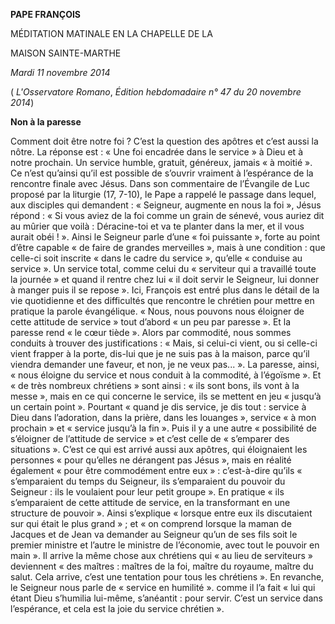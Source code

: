 **PAPE FRANÇOIS**

MÉDITATION MATINALE EN LA CHAPELLE DE LA

MAISON SAINTE-MARTHE

*Mardi 11 novembre 2014*

( *L'Osservatore Romano*, *Édition hebdomadaire n° 47 du 20 novembre 2014*)

**Non à la paresse**

Comment doit être notre foi ? C’est la question des apôtres et c’est aussi la nôtre. La réponse est : « Une foi encadrée dans le service » à Dieu et à notre prochain. Un service humble, gratuit, généreux, jamais « à moitié ». Ce n’est qu’ainsi qu’il est possible de s’ouvrir vraiment à l’espérance de la rencontre finale avec Jésus. Dans son commentaire de l’Évangile de Luc proposé par la liturgie (17, 7-10), le Pape a rappelé le passage dans lequel, aux disciples qui demandent : « Seigneur, augmente en nous la foi », Jésus répond : « Si vous aviez de la foi comme un grain de sénevé, vous auriez dit au mûrier que voilà : Déracine-toi et va te planter dans la mer, et il vous aurait obéi ! ». Ainsi le Seigneur parle d’une « foi puissante », forte au point d’être capable « de faire de grandes merveilles », mais à une condition : que celle-ci soit inscrite « dans le cadre du service », qu’elle « conduise au service ». Un service total, comme celui du « serviteur qui a travaillé toute la journée » et quand il rentre chez lui « il doit servir le Seigneur, lui donner à manger puis il se repose ». Ici, François est entré plus dans le détail de la vie quotidienne et des difficultés que rencontre le chrétien pour mettre en pratique la parole évangélique. « Nous, nous pouvons nous éloigner de cette attitude de service » tout d’abord « un peu par paresse ». Et la paresse rend « le cœur tiède ». Alors par commodité, nous sommes conduits à trouver des justifications : « Mais, si celui-ci vient, ou si celle-ci vient frapper à la porte, dis-lui que je ne suis pas à la maison, parce qu’il viendra demander une faveur, et non, je ne veux pas... ». La paresse, ainsi, « nous éloigne du service et nous conduit à la commodité, à l’égoïsme ». Et « de très nombreux chrétiens » sont ainsi : « ils sont bons, ils vont à la messe », mais en ce qui concerne le service, ils se mettent en jeu « jusqu’à un certain point ». Pourtant « quand je dis service, je dis tout : service à Dieu dans l’adoration, dans la prière, dans les louanges », service « à mon prochain » et « service jusqu’à la fin ». Puis il y a une autre « possibilité de s’éloigner de l’attitude de service » et c’est celle de « s’emparer des situations ». C’est ce qui est arrivé aussi aux apôtres, qui éloignaient les personnes « pour qu’elles ne dérangent pas Jésus », mais en réalité également « pour être commodément entre eux » : c’est-à-dire qu’ils « s’emparaient du temps du Seigneur, ils s’emparaient du pouvoir du Seigneur : ils le voulaient pour leur petit groupe ». En pratique « ils s’emparaient de cette attitude de service, en la transformant en une structure de pouvoir ». Ainsi s’explique « lorsque entre eux ils discutaient sur qui était le plus grand » ; et « on comprend lorsque la maman de Jacques et de Jean va demander au Seigneur qu’un de ses fils soit le premier ministre et l’autre le ministre de l’économie, avec tout le pouvoir en main ». Il arrive la même chose aux chrétiens qui « au lieu de serviteurs » deviennent « des maîtres : maîtres de la foi, maître du royaume, maître du salut. Cela arrive, c’est une tentation pour tous les chrétiens ». En revanche, le Seigneur nous parle de « service en humilité ». comme il l’a fait « lui qui étant Dieu s’humilia lui-même, s’anéantit : pour servir. C’est un service dans l’espérance, et cela est la joie du service chrétien ».